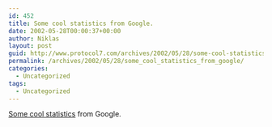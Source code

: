 ```yaml
---
id: 452
title: Some cool statistics from Google.
date: 2002-05-28T00:00:37+00:00
author: Niklas
layout: post
guid: http://www.protocol7.com/archives/2002/05/28/some-cool-statistics-from-google/
permalink: /archives/2002/05/28/some_cool_statistics_from_google/
categories:
  - Uncategorized
tags:
  - Uncategorized
---
```

<div class='microid-5f00751b0e8c685b24b337cd5db4ca90237a8183'>
  <p>
    <a href="http://www.google.ca/press/zeitgeist.html">Some cool statistics</a> from Google.
  </p>
</div>